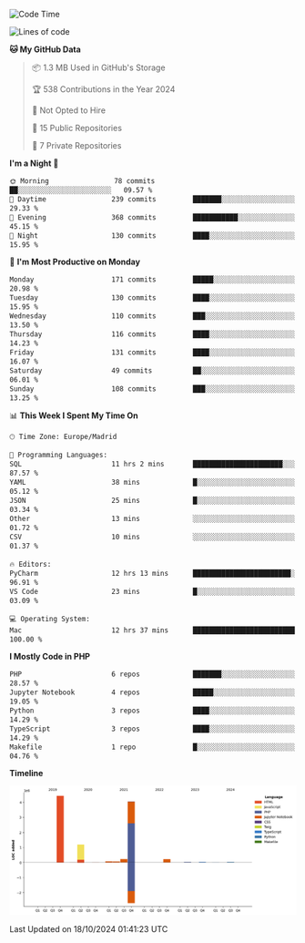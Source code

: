 <!--START_SECTION:waka-->
![Code Time](http://img.shields.io/badge/Code%20Time-417%20hrs%2052%20mins-blue)

![Lines of code](https://img.shields.io/badge/From%20Hello%20World%20I%27ve%20Written-10.4%20million%20lines%20of%20code-blue)

**🐱 My GitHub Data** 

> 📦 1.3 MB Used in GitHub's Storage 
 > 
> 🏆 538 Contributions in the Year 2024
 > 
> 🚫 Not Opted to Hire
 > 
> 📜 15 Public Repositories 
 > 
> 🔑 7 Private Repositories 
 > 
**I'm a Night 🦉** 

```text
🌞 Morning                78 commits          ██░░░░░░░░░░░░░░░░░░░░░░░   09.57 % 
🌆 Daytime                239 commits         ███████░░░░░░░░░░░░░░░░░░   29.33 % 
🌃 Evening                368 commits         ███████████░░░░░░░░░░░░░░   45.15 % 
🌙 Night                  130 commits         ████░░░░░░░░░░░░░░░░░░░░░   15.95 % 
```
📅 **I'm Most Productive on Monday** 

```text
Monday                   171 commits         █████░░░░░░░░░░░░░░░░░░░░   20.98 % 
Tuesday                  130 commits         ████░░░░░░░░░░░░░░░░░░░░░   15.95 % 
Wednesday                110 commits         ███░░░░░░░░░░░░░░░░░░░░░░   13.50 % 
Thursday                 116 commits         ████░░░░░░░░░░░░░░░░░░░░░   14.23 % 
Friday                   131 commits         ████░░░░░░░░░░░░░░░░░░░░░   16.07 % 
Saturday                 49 commits          ██░░░░░░░░░░░░░░░░░░░░░░░   06.01 % 
Sunday                   108 commits         ███░░░░░░░░░░░░░░░░░░░░░░   13.25 % 
```


📊 **This Week I Spent My Time On** 

```text
🕑︎ Time Zone: Europe/Madrid

💬 Programming Languages: 
SQL                      11 hrs 2 mins       ██████████████████████░░░   87.57 % 
YAML                     38 mins             █░░░░░░░░░░░░░░░░░░░░░░░░   05.12 % 
JSON                     25 mins             █░░░░░░░░░░░░░░░░░░░░░░░░   03.34 % 
Other                    13 mins             ░░░░░░░░░░░░░░░░░░░░░░░░░   01.72 % 
CSV                      10 mins             ░░░░░░░░░░░░░░░░░░░░░░░░░   01.37 % 

🔥 Editors: 
PyCharm                  12 hrs 13 mins      ████████████████████████░   96.91 % 
VS Code                  23 mins             █░░░░░░░░░░░░░░░░░░░░░░░░   03.09 % 

💻 Operating System: 
Mac                      12 hrs 37 mins      █████████████████████████   100.00 % 
```

**I Mostly Code in PHP** 

```text
PHP                      6 repos             ███████░░░░░░░░░░░░░░░░░░   28.57 % 
Jupyter Notebook         4 repos             █████░░░░░░░░░░░░░░░░░░░░   19.05 % 
Python                   3 repos             ████░░░░░░░░░░░░░░░░░░░░░   14.29 % 
TypeScript               3 repos             ████░░░░░░░░░░░░░░░░░░░░░   14.29 % 
Makefile                 1 repo              █░░░░░░░░░░░░░░░░░░░░░░░░   04.76 % 
```



**Timeline**

![Lines of Code chart](https://raw.githubusercontent.com/danisoronellas/danisoronellas/main/assets/bar_graph.png)


 Last Updated on 18/10/2024 01:41:23 UTC
<!--END_SECTION:waka-->
